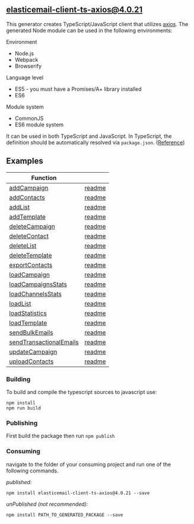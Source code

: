 ## elasticemail-client-ts-axios@4.0.21

This generator creates TypeScript/JavaScript client that utilizes [axios](https://github.com/axios/axios). The generated Node module can be used in the following environments:

Environment
* Node.js
* Webpack
* Browserify

Language level
* ES5 - you must have a Promises/A+ library installed
* ES6

Module system
* CommonJS
* ES6 module system

It can be used in both TypeScript and JavaScript. In TypeScript, the definition should be automatically resolved via `package.json`. ([Reference](http://www.typescriptlang.org/docs/handbook/typings-for-npm-packages.html))


## Examples

Function ||
------------ | ------------- 
[addCampaign](examples/functions/addCampaign.ts) | [readme](examples/functions/addCampaign.md)
[addContacts](examples/functions/addContacts.ts) | [readme](examples/functions/addContacts.md)
[addList](examples/functions/addList.ts) | [readme](examples/functions/addList.md)
[addTemplate](examples/functions/addTemplate.ts) | [readme](examples/functions/addTemplate.md)
[deleteCampaign](examples/functions/deleteCampaign.ts) | [readme](examples/functions/deleteCampaign.md)
[deleteContact](examples/functions/deleteContact.ts) | [readme](examples/functions/deleteContact.md)
[deleteList](examples/functions/deleteList.ts) | [readme](examples/functions/deleteList.md)
[deleteTemplate](examples/functions/deleteTemplate.ts) | [readme](examples/functions/deleteTemplate.md)
[exportContacts](examples/functions/exportContacts.ts) | [readme](examples/functions/exportContacts.md)
[loadCampaign](examples/functions/loadCampaign.ts) | [readme](examples/functions/loadCampaign.md)
[loadCampaignsStats](examples/functions/loadCampaignsStats.ts) | [readme](examples/functions/loadCampaignsStats.md)
[loadChannelsStats](examples/functions/loadChannelsStats.ts) | [readme](examples/functions/loadChannelsStats.md)
[loadList](examples/functions/loadList.ts) | [readme](examples/functions/loadList.md)
[loadStatistics](examples/functions/loadStatistics.ts) | [readme](examples/functions/loadStatistics.md)
[loadTemplate](examples/functions/loadTemplate.ts) | [readme](examples/functions/loadTemplate.md)
[sendBulkEmails](examples/functions/sendBulkEmails.ts) | [readme](examples/functions/sendBulkEmails.md)
[sendTransactionalEmails](examples/functions/sendTransactionalEmails.ts) | [readme](examples/functions/sendTransactionalEmails.md)
[updateCampaign](examples/functions/updateCampaign.ts) | [readme](examples/functions/updateCampaign.md)
[uploadContacts](examples/functions/uploadContacts.ts) | [readme](examples/functions/uploadContacts.md)

### Building

To build and compile the typescript sources to javascript use:
```
npm install
npm run build
```

### Publishing

First build the package then run ```npm publish```

### Consuming

navigate to the folder of your consuming project and run one of the following commands.

_published:_

```
npm install elasticemail-client-ts-axios@4.0.21 --save
```

_unPublished (not recommended):_

```
npm install PATH_TO_GENERATED_PACKAGE --save
